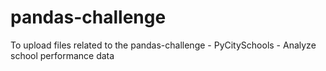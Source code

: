 # pandas-challenge
To upload files related to the pandas-challenge - PyCitySchools - Analyze school performance data
